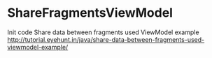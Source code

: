 # ShareFragmentsViewModel
Init code
Share data between fragments used ViewModel example
http://tutorial.eyehunt.in/java/share-data-between-fragments-used-viewmodel-example/
